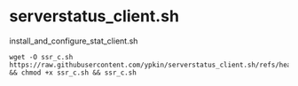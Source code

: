 # serverstatus_client.sh
install_and_configure_stat_client.sh
```
wget -O ssr_c.sh https://raw.githubusercontent.com/ypkin/serverstatus_client.sh/refs/heads/main/ssr_c.sh && chmod +x ssr_c.sh && ssr_c.sh
```
